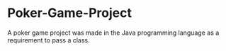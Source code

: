 # Poker-Game-Project
A poker game project was made in the Java programming language as a requirement to pass a class.
